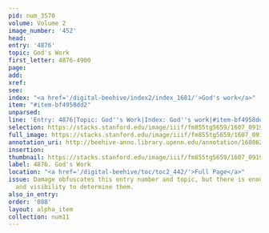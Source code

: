 ```yaml
---
pid: num_3570
volume: Volume 2
image_number: '452'
head:
entry: '4876'
topic: God's Work
first_letter: 4876-4900
page:
add:
xref:
see:
index: "<a href='/digital-beehive/index2/index_1681/'>God's work</a>"
item: "#item-bf4958dd2"
unparsed:
line: 'Entry: 4876|Topic: God''s Work|Index: God''s work|#item-bf4958dd2'
selection: https://stacks.stanford.edu/image/iiif/fm855tg5659/1607_0919/766,264,2731,237/full/0/default.jpg
full_image: https://stacks.stanford.edu/image/iiif/fm855tg5659/1607_0919/full/full/0/default.jpg
annotation_uri: http://beehive-anno.library.upenn.edu/annotation/1680623947215
insertion:
thumbnail: https://stacks.stanford.edu/image/iiif/fm855tg5659/1607_0919/766,264,600,180/250,/0/default.jpg
label: 4876. God's Work
location: "<a href='/digital-beehive/toc/toc2_442/'>Full Page</a>"
issue: Damage obfuscates this entry number and topic, but there is enough context
  and visibility to determine them.
also_in_entry:
order: '088'
layout: alpha_item
collection: num11
---
```

